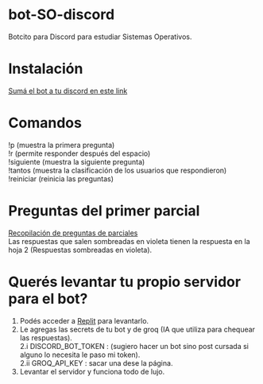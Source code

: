 # bot-SO-discord
Botcito para Discord para estudiar Sistemas Operativos.

# Instalación
[Sumá el bot a tu discord en este link](https://discord.com/oauth2/authorize?client_id=1381096824034693171)

# Comandos
!p (muestra la primera pregunta)  
!r (permite responder después del espacio)  
!siguiente (muestra la siguiente pregunta)  
!tantos (muestra la clasificación de los usuarios que respondieron)  
!reiniciar (reinicia las preguntas)  

# Preguntas del primer parcial
[Recopilación de preguntas de parciales](https://docs.google.com/spreadsheets/d/1iXtr1pbRFgiiaHuv7IlOn8yG-cyS_o_KwOm2Jy0GBr0/edit?usp=sharing)  
Las respuestas que salen sombreadas en violeta tienen la respuesta en la hoja 2 (Respuestas sombreadas en violeta).

# Querés levantar tu propio servidor para el bot?
1. Podés acceder a [Replit](https://replit.com/) para levantarlo.  
2. Le agregas las secrets de tu bot y de groq (IA que utiliza para chequear las respuestas).  
2.i DISCORD_BOT_TOKEN : (sugiero hacer un bot sino post cursada si alguno lo necesita le paso mi token).  
2.ii GROQ_API_KEY : sacar una dese la página.  
3. Levantar el servidor y funciona todo de lujo.
